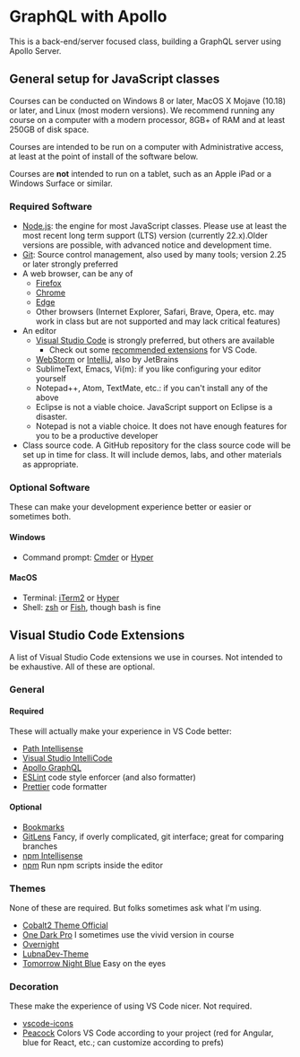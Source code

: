 # GraphQL with Apollo

This is a back-end/server focused class, building a GraphQL server using Apollo Server.

## General setup for JavaScript classes

Courses can be conducted on Windows 8 or later, MacOS X Mojave (10.18) or later, and Linux (most modern versions). We recommend running
any course on a computer with a modern processor, 8GB+ of RAM and at least 250GB of disk space.

Courses are intended to be run on a computer with Administrative access, at least at the point of install of the software below.

Courses are **not** intended to run on a tablet, such as an Apple iPad or a Windows Surface or similar.

### Required Software

- [Node.js](https://nodejs.org): the engine for most JavaScript classes. Please use at least the most recent long term support (LTS) version (currently 22.x).Older versions are possible, with advanced notice and development time.
- [Git](https://git-scm.com/): Source control management, also used by many tools; version 2.25 or later strongly preferred
- A web browser, can be any of
  - [Firefox](https://www.mozilla.org/en-US/firefox/browsers/)
  - [Chrome](https://www.google.com/chrome/)
  - [Edge](https://www.microsoft.com/en-us/edge)
  - Other browsers (Internet Explorer, Safari, Brave, Opera, etc. may work in class but are not supported and may lack critical features)
- An editor
  - [Visual Studio Code](https://code.visualstudio.com/) is strongly preferred, but others are available
    - Check out some [recommended extensions](vs-code-extensions.md) for VS Code.
  - [WebStorm](https://www.jetbrains.com/webstorm/) or [IntelliJ](https://www.jetbrains.com/idea/), also by JetBrains
  - SublimeText, Emacs, Vi(m): if you like configuring your editor yourself
  - Notepad++, Atom, TextMate, etc.: if you can't install any of the above
  - Eclipse is not a viable choice. JavaScript support on Eclipse is a disaster.
  - Notepad is not a viable choice. It does not have enough features for you to be a productive developer
- Class source code. A GitHub repository for the class source code will be set up in time for class. It will include demos, labs, and other materials as appropriate.

### Optional Software

These can make your development experience better or easier or sometimes both.

#### Windows

- Command prompt: [Cmder](https://cmder.app/) or [Hyper](https://hyper.is/)

#### MacOS

- Terminal: [iTerm2](https://www.iterm2.com/) or [Hyper](https://hyper.is/)
- Shell: [zsh](http://zsh.sourceforge.net/) or [Fish](https://fishshell.com/), though bash is fine

## Visual Studio Code Extensions

A list of Visual Studio Code extensions we use in courses. Not intended to be exhaustive. All of these are optional.

### General

#### Required

These will actually make your experience in VS Code better:

- [Path Intellisense](https://marketplace.visualstudio.com/items?itemName=christian-kohler.path-intellisense)
- [Visual Studio IntelliCode](https://marketplace.visualstudio.com/items?itemName=VisualStudioExptTeam.vscodeintellicode)
- [Apollo GraphQL](https://marketplace.visualstudio.com/items?itemName=apollographql.vscode-apollo)
- [ESLint](https://marketplace.visualstudio.com/items?itemName=dbaeumer.vscode-eslint) code style enforcer (and also formatter)
- [Prettier](https://marketplace.visualstudio.com/items?itemName=esbenp.prettier-vscode) code formatter

#### Optional

- [Bookmarks](https://marketplace.visualstudio.com/items?itemName=alefragnani.Bookmarks)
- [GitLens](https://marketplace.visualstudio.com/items?itemName=eamodio.gitlens) Fancy, if overly complicated, git interface; great for comparing branches
- [npm Intellisense](https://marketplace.visualstudio.com/items?itemName=christian-kohler.npm-intellisense)
- [npm](https://marketplace.visualstudio.com/items?itemName=eg2.vscode-npm-script) Run npm scripts inside the editor

### Themes

None of these are required. But folks sometimes ask what I'm using.

- [Cobalt2 Theme Official](https://marketplace.visualstudio.com/items?itemName=wesbos.theme-cobalt2)
- [One Dark Pro](https://marketplace.visualstudio.com/items?itemName=zhuangtongfa.Material-theme) I sometimes use the vivid version in course
- [Overnight](https://marketplace.visualstudio.com/items?itemName=cev.overnight)
- [LubnaDev-Theme](https://marketplace.visualstudio.com/items?itemName=lubnadev.lubnadev-theme)
- [Tomorrow Night Blue](https://marketplace.visualstudio.com/items?itemName=gerane.Theme-TomorrowNightBlue) Easy on the eyes

### Decoration

These make the experience of using VS Code nicer. Not required.

- [vscode-icons](https://marketplace.visualstudio.com/items?itemName=vscode-icons-team.vscode-icons)
- [Peacock](https://marketplace.visualstudio.com/items?itemName=johnpapa.vscode-peacock) Colors VS Code according to your project (red for Angular, blue for React, etc.; can customize according to prefs)
